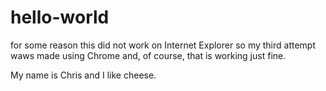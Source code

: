 # hello-world
for some reason this did not work on Internet Explorer so my third attempt waws made using Chrome and, of course, that is working just fine.

My name is Chris and I like cheese.
